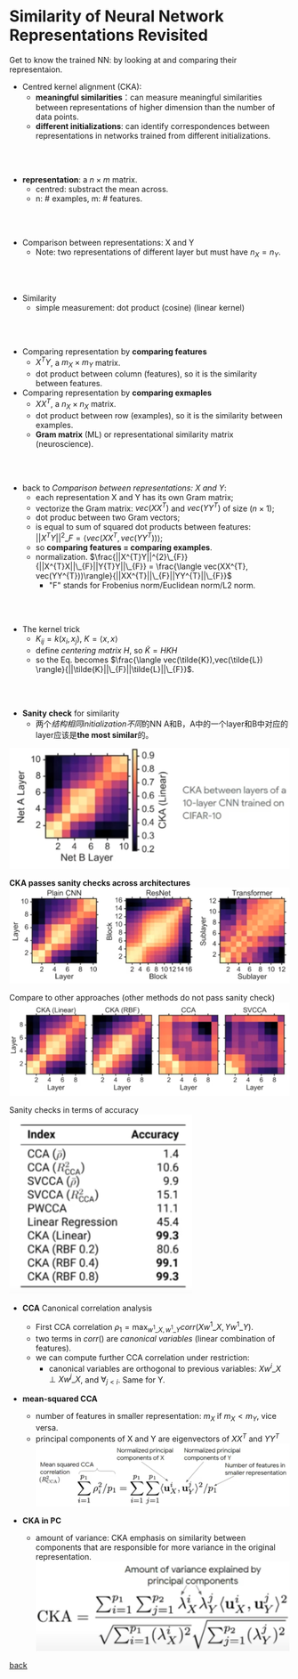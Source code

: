 # Similarity of Neural Network Representations Revisited

Get to know the trained NN: by looking at and comparing their representaion.

- Centred kernel alignment (CKA):
    - **meaningful similarities**：can measure meaningful similarities between representations of higher dimension than the number of data points.
    - **different initializations**: can identify correspondences between representations in networks trained from different initializations. 
<br>
<br>

- **representation**: a $n \times m$ matrix.
    - centred: substract the mean across.
    - n: # examples, m: # features.
<br>
<br>

- Comparison between representations: X and Y
    - Note: two representations of different layer but must have $n_{X} = n_{Y}$. 
<br>
<br>

- Similarity
    - simple measurement: dot product (cosine) (linear kernel)
<br>
<br>

- Comparing representation by **comparing features**
    - $X^{T}Y$, a $m_{X} \times m_{Y}$ matrix.
    - dot product between column (features), so it is the similarity between features.
- Comparing representation by **comparing exmaples**
    - $XX^{T}$, a $n_{X} \times n_{X}$ matrix.
    - dot product between row (examples), so it is the similarity between examples.
    - **Gram matrix** (ML) or representational similarity matrix (neuroscience).
<br>
<br>

- back to *Comparison between representations: X and Y*: 
    - each representation X and Y has its own Gram matrix;
    - vectorize the Gram matrix: $vec(XX^{T})$ and $vec(YY^{T})$ of size $(n \times 1)$;
    - dot produc between two Gram vectors;
    - is equal to sum of squared dot products between features: $||X^{T}Y||^{2}\_{F} = \langle vec(XX^{T}, vec(YY^{T}))\rangle$;
    - so **comparing features = comparing examples**.
    - normalization. $\frac{||X^{T}Y||^{2}\_{F}}{||X^{T}X||\_{F}||Y{T}Y||\_{F}} = \frac{\langle vec(XX^{T}, vec(YY^{T}))\rangle}{||XX^{T}||\_{F}||YY^{T}||\_{F}}$
        - "F" stands for Frobenius norm/Euclidean norm/L2 norm.
<br>
<br>

- The kernel trick
    - $K_{ij} = k(x_{i},x_{j})$, $K = \langle x,x \rangle$
    - define *centering matrix* $H$, so $\tilde{K} = HKH$
    - so the Eq. becomes $\frac{\langle vec(\tilde{K}),vec(\tilde{L}) \rangle}{||\tilde{K}||\_{F}||\tilde{L}||\_{F}}$.
<br>
<br>

- **Sanity check** for similarity
    - 两个*结构相同initialization不同*的NN A和B，A中的一个layer和B中对应的layer应该是**the most similar**的。

![cka1](cka1.PNG)

**CKA passes sanity checks across architectures** <br>
![cka2](cka2.PNG)

Compare to other approaches (other methods do not pass sanity check) <br>
![cka3](cka3.PNG)

Sanity checks in terms of accuracy <br>
![cka4](cka4.PNG)

- **CCA** Canonical correlation analysis
    - First CCA correlation $\rho_{1} = \max_{w^{1}\_{X},w^{1}\_{Y}} corr(Xw^{1}\_{X},Yw^{1}\_{Y})$.
    - two terms in $corr()$ are *canonical variables* (linear combination of features).
    - we can compute further CCA correlation under restriction:
        - canonical variables are orthogonal to previous variables: $Xw^{i}\_{X} \perp Xw^{j}\_{X}$, and $\forall_{j<i}$. Same for Y.

- **mean-squared CCA**
    - number of features in smaller representation: $m_{X}$ if $m_{X} < m_{Y}$, vice versa.
    - principal components of X and Y are eigenvectors of $XX^{T}$ and $YY^{T}$
![CCA](cca.PNG)

- **CKA in PC**
    - amount of variance: CKA emphasis on similarity between components that are responsible for more variance in the original representation.
![cka5](cka5.PNG)

[back](https://github.com/YHJYH/Machine_Learning/blob/main/projects/Master_Thesis/papers/refs.md#content)
